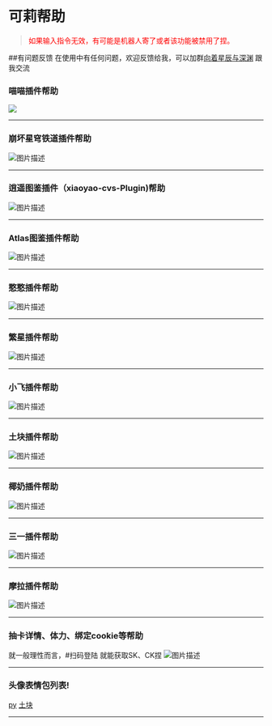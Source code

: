# 可莉帮助

>  <font color=red>如果输入指令无效，有可能是机器人寄了或者该功能被禁用了捏。</font>

  
##有问题反馈
在使用中有任何问题，欢迎反馈给我，可以加群[向着星辰与深渊](http://qm.qq.com/cgi-bin/qm/qr?_wv=1027&k=Y7y1-d_2LMPw2AS5266G6s_XTzkboqgL&authKey=unjXbRzhlqvBAi86ho7G2VLZnk6wNXbcFFGHj810vKr1A2wclvBCVM0UpKK9ng8r&noverify=0&group_code=167147333) 跟我交流




### 喵喵插件帮助
![](图片/喵喵.jpg)
***
### 崩坏星穹铁道插件帮助
![图片描述](图片/sr.jpg)
***
### 逍遥图鉴插件（xiaoyao-cvs-Plugin)帮助
![图片描述](图片/xiaoyao.jpg)
***
### Atlas图鉴插件帮助
![图片描述](图片/Atlas.jpg)
***
### 憨憨插件帮助
![图片描述](图片/hanhan.jpg)
***
### 繁星插件帮助
![图片描述](图片/繁星.jpg)
***
### 小飞插件帮助
![图片描述](图片/小飞.jpg)
***
### 土块插件帮助
![图片描述](图片/土块.jpg)
***
### 椰奶插件帮助
![图片描述](图片/椰奶.jpg)
***
### 三一插件帮助
![图片描述](图片/三一.jpg)
***
### 摩拉插件帮助
![图片描述](图片/摩拉.jpg)
***
### 抽卡详情、体力、绑定cookie等帮助
就一般理性而言，#扫码登陆  就能获取SK、CK捏
![图片描述](图片/ck.jpg)
***
### 头像表情包列表!
[py](图片/py表情包.jpg)
[土块](图片/土块表情包.jpg)
***


